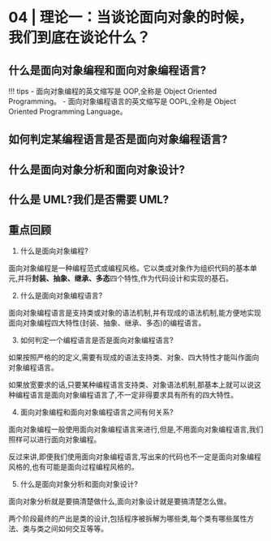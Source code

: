 # 04 | 理论一：当谈论面向对象的时候，我们到底在谈论什么？

## 什么是面向对象编程和面向对象编程语言?

!!! tips
    - 面向对象编程的英文缩写是 OOP,全称是 Object Oriented Programming。
    - 面向对象编程语言的英文缩写是 OOPL,全称是 Object Oriented Programming Language。
## 如何判定某编程语言是否是面向对象编程语言?

## 什么是面向对象分析和面向对象设计?


## 什么是 UML?我们是否需要 UML?

## 重点回顾

1. 什么是面向对象编程?

面向对象编程是一种编程范式或编程风格。它以类或对象作为组织代码的基本单元,并将**封装、抽象、继承、多态**四个特性,作为代码设计和实现的基石。

2. 什么是面向对象编程语言?

面向对象编程语言是支持类或对象的语法机制,并有现成的语法机制,能方便地实现面向对象编程四大特性(封装、抽象、继承、多态)的编程语言。

3. 如何判定一个编程语言是否是面向对象编程语言?

如果按照严格的的定义,需要有现成的语法支持类、对象、四大特性才能叫作面向对象编程语言。

如果放宽要求的话,只要某种编程语言支持类、对象语法机制,那基本上就可以说这种编程语言是面向对象编程语言了,不一定非得要求具有所有的四大特性。


4. 面向对象编程和面向对象编程语言之间有何关系?

面向对象编程一般使用面向对象编程语言来进行,但是,不用面向对象编程语言,我们照样可以进行面向对象编程。

反过来讲,即便我们使用面向对象编程语言,写出来的代码也不一定是面向对象编程风格的,也有可能是面向过程编程风格的。


5. 什么是面向对象分析和面向对象设计?

面向对象分析就是要搞清楚做什么,面向对象设计就是要搞清楚怎么做。

两个阶段最终的产出是类的设计,包括程序被拆解为哪些类,每个类有哪些属性方法、类与类之间如何交互等等。